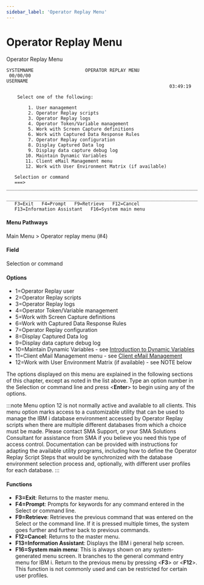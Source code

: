 ```yaml
---
sidebar_label: 'Operator Replay Menu'
---
```


# Operator Replay Menu

Operator Replay Menu
```
SYSTEMNAME                   OPERATOR REPLAY MENU                      00/00/00
USERNAME                                                               03:49:19 

    Select one of the following:

        1. User management         
        2. Operator Replay scripts
        3. Operator Replay logs         
        4. Operator Token/Variable management
        5. Work with Screen Capture definitions         
        6. Work with Captured Data Response Rules
        7. Operator Replay configuration          
        8. Display Captured Data log
        9. Display data capture debug log
       10. Maintain Dynamic Variables                      
       11. Client eMail Management menu                    
       12. Work with User Environment Matrix (if available)

   Selection or command
   ===> ________________________________________________________________________
  ______________________________________________________________________________
   F3=Exit   F4=Prompt   F9=Retrieve   F12=Cancel
   F13=Information Assistant   F16=System main menu

```

#### Menu Pathways

Main Menu > Operator replay menu (#4)

#### Field

Selection or command

#### Options

- 1=Operator Replay user
- 2=Operator Replay scripts
- 3=Operator Replay logs
- 4=Operator Token/Variable management
- 5=Work with Screen Capture definitions
- 6=Work with Captured Data Response Rules
- 7=Operator Replay configuration
- 8=Display Captured Data log
- 9=Display data capture debug log
- 10=Maintain Dynamic Variables - see [Introduction to Dynamic Variables](../dynamic-variables/overview#introduction-to-dynamic-variables)                     
- 11=Client eMail Management menu - see [Client eMail Management](../events-utilities/client-email#client-email-feature-replacement)                   
- 12=Work with User Environment Matrix (if available) - see NOTE below

The options displayed on this menu are explained in the following sections of this chapter, except as noted in the list above. Type an option number in the Selection or command line and press <**Enter**> to begin using any of the options. 

:::note
Menu option 12 is not normally active and available to all clients. This menu option marks access to a customizable utility that can be used to manage the IBM i database environment accessed by Operator Replay scripts when there are multiple different databases from which a choice must be made.  Please contact SMA Support, or your SMA Solutions Consultant for assistance from SMA if you believe you need this type of access control.  Documentation can be provided with instructions for adapting the available utility programs, including how to define the Operator Replay Script Steps that would be synchronized with the database environment selection process and, optionally, with different user profiles for each database.
:::

#### Functions

- **F3=Exit**: Returns to the master menu.
- **F4=Prompt**: Prompts for keywords for any command entered in the Select or command line.
- **F9=Retrieve**: Retrieves the previous command that was entered on the Select or the command line. If it is pressed multiple times, the system goes further and further back to previous commands.
- **F12=Cancel**: Returns to the master menu.
- **F13=Information Assistant**: Displays the IBM i general help screen.
- **F16=System main menu**: This is always shown on any system-generated menu screen. It branches to the general command entry menu for IBM i. Return to the previous menu by pressing
    <**F3**> or <**F12**>. This function is not commonly used and can be restricted for certain user profiles.
